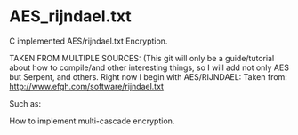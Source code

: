 # AES_rijndael.txt
C implemented AES/rijndael.txt Encryption.

TAKEN FROM MULTIPLE SOURCES: (This git will only be a guide/tutorial about how to compile/and other interesting things, so I will add not only AES but Serpent, and others. 
Right now I begin with AES/RIJNDAEL:
Taken from:
http://www.efgh.com/software/rijndael.txt




Such as:

How to implement multi-cascade encryption.

